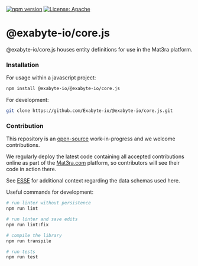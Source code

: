 [![npm version](https://badge.fury.io/js/%40exabyte-io%2F@exabyte-io/core.js.svg)](https://badge.fury.io/js/%40exabyte-io%2F@exabyte-io/core.js)
[![License: Apache](https://img.shields.io/badge/License-Apache-blue.svg)](https://www.apache.org/licenses/LICENSE-2.0)

# @exabyte-io/core.js

@exabyte-io/core.js houses entity definitions for use in the Mat3ra platform.


### Installation

For usage within a javascript project:

```bash
npm install @exabyte-io/@exabyte-io/core.js
```

For development:

```bash
git clone https://github.com/Exabyte-io/@exabyte-io/core.js.git
```


### Contribution

This repository is an [open-source](LICENSE.md) work-in-progress and we welcome contributions.

We regularly deploy the latest code containing all accepted contributions online as part of the
[Mat3ra.com](https://mat3ra.com) platform, so contributors will see their code in action there.

See [ESSE](https://github.com/Exabyte-io/esse) for additional context regarding the data schemas used here.

Useful commands for development:

```bash
# run linter without persistence
npm run lint

# run linter and save edits
npm run lint:fix

# compile the library
npm run transpile

# run tests
npm run test
```

